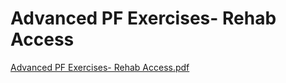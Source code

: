 # Advanced PF Exercises- Rehab Access

[Advanced PF Exercises- Rehab Access.pdf](Advanced%20PF%20Exercises-%20Rehab%20Access%205a5a80e4cdc94cec8fb5395b4a68f383/Advanced_PF_Exercises-_Rehab_Access.pdf)